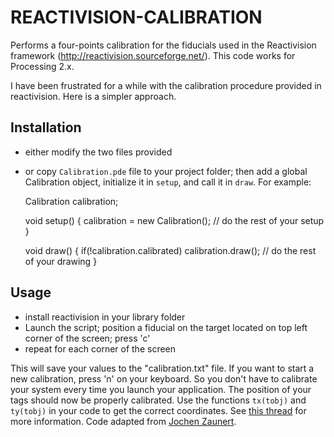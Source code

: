 # REACTIVISION-CALIBRATION

Performs a four-points calibration for the fiducials used in the Reactivision framework (http://reactivision.sourceforge.net/). This code works for Processing 2.x.

I have been frustrated for a while with the calibration procedure provided in reactivision. Here is a simpler approach.

## Installation
- either modify the two files provided
- or copy `Calibration.pde` file to your project folder; then add a global Calibration object, 
  initialize it in `setup`, and call it in `draw`. For example:

    Calibration calibration;
    
    void setup() {
        calibration = new Calibration();
        // do the rest of your setup
    }
    
    void draw() {
        if(!calibration.calibrated) calibration.draw();
        // do the rest of your drawing
    }

## Usage
-  install reactivision in your library folder
-  Launch the script; position a fiducial on the target located on top left corner of the screen; press 'c'
-  repeat for each corner of the screen

This will save your values to the "calibration.txt" file. If you want to start a new calibration, press 'n' on your keyboard. So you don't have to calibrate your system every time you launch your application. The position of your tags should now be properly calibrated. Use the functions `tx(tobj)` and `ty(tobj)` in your code to get the correct coordinates. See [this thread](https://sourceforge.net/projects/reactivision/forums/forum/515398/topic/8278640) for more information. Code adapted from [Jochen Zaunert](http://www.zaunert.de/jochenz/wii/).
